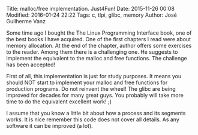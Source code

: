 Title: malloc/free implementation. Just4Fun!
Date: 2015-11-26 00:08
Modified: 2016-01-24 22:22
Tags: c, tlpi, glibc, memory
Author: José Guilherme Vanz

Some time ago I bought the The Linux Programming Interface book, one of the best books I have acquired.
One of the first chapters I read were about memory allocation. At the end of the chapter, author offers some exercises
to the reader. Among them there is a challenging one. He suggests to implement the equivalent to the malloc and free
functions. The challenge has been accepted!

First of all, this implementation is just for study purposes. It means you should NOT start to implement your malloc and
free functions for production programs. Do not reinvent the wheel! The glibc are being improved for decades for many
great guys. You probably will take more time to do the equivalent excellent work! ;)

I assume that you know a little bit about how a process and its segments works. It is nice remember this code does not
cover all details. As any software it can be improved (a lot).
